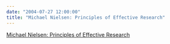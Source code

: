 ```yaml
---
date: "2004-07-27 12:00:00"
title: "Michael Nielsen: Principles of Effective Research"
---
```


[Michael Nielsen: Principles of Effective Research](/lemire/blog/2004/07-27-michael-nielsen-principles-of-effective-research)

